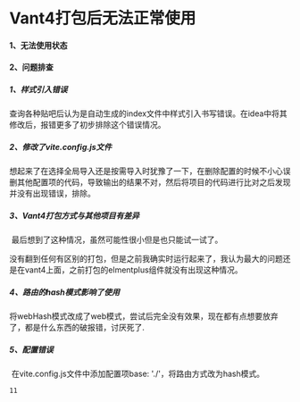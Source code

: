 # Vant4打包后无法正常使用

#### 1、无法使用状态


#### 2、问题排查

##### 1、样式引入错误

​	查询各种贴吧后认为是自动生成的index文件中样式引入书写错误。在idea中将其修改后，报错更多了初步排除这个错误情况。


##### 2、修改了vite.config.js文件

​	想起来了在选择全局导入还是按需导入时犹豫了一下，在删除配置的时候不小心误删其他配置项的代码，导致输出的结果不对，然后将项目的代码进行比对之后发现并没有出现错误，排除。

##### 3、Vant4打包方式与其他项目有差异

​	最后想到了这种情况，虽然可能性很小但是也只能试一试了。

​	没有翻到任何有区别的打包，但是之前我确实时运行起来了，我认为最大的问题还是在vant4上面，之前打包的elmentplus组件就没有出现这种情况。

##### 4、路由的hash模式影响了使用

​	将webHash模式改成了web模式，尝试后完全没有效果，现在都有点想要放弃了，都是什么东西的破报错，讨厌死了.

##### 5、配置错误

​	在vite.config.js文件中添加配置项base: './'，将路由方式改为hash模式。

```
11
```

